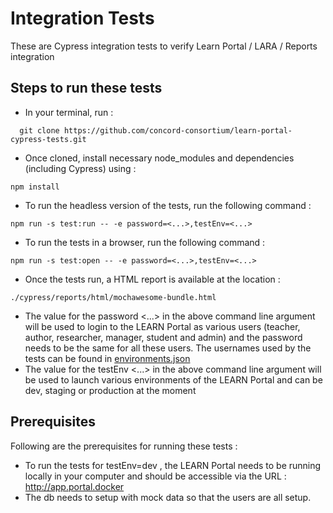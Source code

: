 # Integration Tests

These are Cypress integration tests to verify Learn Portal / LARA / Reports integration

## Steps to run these tests

- In your terminal, run :
```
  git clone https://github.com/concord-consortium/learn-portal-cypress-tests.git
```
- Once cloned, install necessary node_modules and dependencies (including Cypress) using :
```
npm install
```
- To run the headless version of the tests, run the following command :
```
npm run -s test:run -- -e password=<...>,testEnv=<...>
```
- To run the tests in a browser, run the following command :
```
npm run -s test:open -- -e password=<...>,testEnv=<...>
```
- Once the tests run, a HTML report is available at the location :
```
./cypress/reports/html/mochawesome-bundle.html
```
- The value for the password <...> in the above command line argument will be used to login to the LEARN Portal as various users (teacher, author, researcher, manager, student and admin) and the password needs to be the same for all these users. The usernames used by the tests can be found in [environments.json](https://github.com/concord-consortium/learn-portal-cypress-tests/blob/master/configuration/environments.json)
- The value for the testEnv <...> in the above command line argument will be used to launch various environments of the LEARN Portal and can be dev, staging or production at the moment

## Prerequisites

Following are the prerequisites for running these tests :
- To run the tests for testEnv=dev , the LEARN Portal needs to be running locally in your computer and should be accessible via the URL : http://app.portal.docker
- The db needs to setup with mock data so that the users are all setup.
